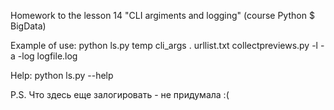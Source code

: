 Homework to the lesson 14 "CLI argiments and logging" (course Python $ BigData)

Example of use:
python ls.py temp cli_args . urllist.txt collectpreviews.py -l -a -log logfile.log

Help:
python ls.py --help


P.S. Что здесь еще залогировать - не придумала :(